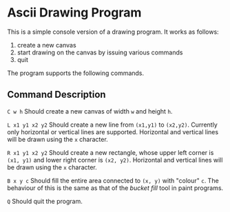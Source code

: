 # Ascii Drawing Program

This is a simple console version of a drawing program. It works as follows:

1. create a new canvas
1. start drawing on the canvas by issuing various commands
1. quit

The program supports the following commands.

## Command Description

`C w h` Should create a new canvas of width `w` and height `h`.

`L x1 y1 x2 y2`
Should create a new line from `(x1,y1)` to `(x2,y2)`. Currently only horizontal or vertical lines are supported. Horizontal and vertical lines will be drawn using the `x`
character.

`R x1 y1 x2 y2` Should create a new rectangle, whose upper left corner is `(x1, y1)` and lower right
corner is `(x2, y2)`. Horizontal and vertical lines will be drawn using the `x` character.

`B x y c` Should fill the entire area connected to `(x, y)` with "colour" `c`. The behaviour of this is
the same as that of the _bucket fill_ tool in paint programs.

`Q` Should quit the program.
